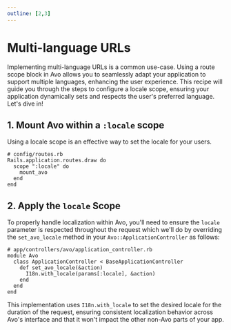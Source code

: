 ```yaml
---
outline: [2,3]
---
```


# Multi-language URLs

Implementing multi-language URLs is a common use-case. Using a route scope block in Avo allows you to seamlessly adapt your application to support multiple languages, enhancing the user experience. This recipe will guide you through the steps to configure a locale scope, ensuring your application dynamically sets and respects the user's preferred language. Let's dive in!

## 1. Mount Avo within a `:locale` scope

Using a locale scope is an effective way to set the locale for your users.

```ruby{3-5}
# config/routes.rb
Rails.application.routes.draw do
  scope ":locale" do
    mount_avo
  end
end
```

## 2. Apply the `locale` Scope

To properly handle localization within Avo, you'll need to ensure the `locale` parameter is respected throughout the request which we'll do by overriding the `set_avo_locale` method in your `Avo::ApplicationController` as follows:

<!-- @include: ./../common/application_controller_eject_notice.md -->

```ruby{4-6}
# app/controllers/avo/application_controller.rb
module Avo
  class ApplicationController < BaseApplicationController
    def set_avo_locale(&action)
      I18n.with_locale(params[:locale], &action)
    end
  end
end
```

This implementation uses `I18n.with_locale` to set the desired locale for the duration of the request, ensuring consistent localization behavior across Avo's interface and that it won't impact the other non-Avo parts of your app.
